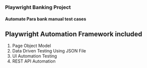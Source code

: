 ### Playwright Banking Project

#### Automate Para bank manual test cases

## Playwright Automation Framework included
1. Page Object Model
2. Data Driven Testing Using JSON File
3. UI Automation Testing
4. REST API Automation
